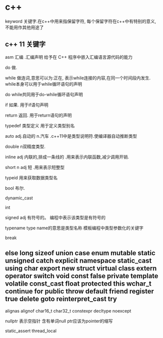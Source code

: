 # c++
keyword 关键字.在c++中用来指保留字符, 每个保留字符在c++中有特别的意义,不能用作其他用途了
## c++ 11 关键字

asm 汇编 .汇编声明 给予在 C++ 程序中嵌入汇编语言源代码的能力 

do 做.

while  做连词,意思可以为:正在, 表示while连接的内容,在同一个时间段内发生.  while本身可以用于while循环语句的声明

do while共同用于do-while循环语句声明

if 如果. 用于if语句声明

return 返回. 用于return语句的声明

typedef 类型定义 用于定义类型别名

auto adj.自动的 n.汽车 .c++11中是类型说明符.使编译器自动推断类型

double n双精度类型. 

inline adj 内联的,排成一条线的 .用来表示内联函数,减少调用开销.

short n adj 短 .用来表示短整型

typeid 用来获取数据类型名

bool 布尔. 

dynamic_cast

int

signed  adj 有符号的。 编程中表示该类型是有符号的

typename  type name的意思是类型名称  模板编程中类型参数化的关键字

break 

else
long
sizeof
union
case
enum
mutable
static
unsigned
catch
explicit
namespace
static_cast
using
char
export
new
struct
virtual
class
extern
operator
switch
void
const
false
private
template
volatile
const_cast
float
protected
this
wchar_t
continue
for
public
throw
default
friend
register
true
delete
goto
reinterpret_cast
try
----
alignas
alignof
char16_t
char32_t
constexpr
decltype
noexcept

nullptr 表示空指针 含有单词null ptr应该为pointer的缩写


static_assert
thread_local

